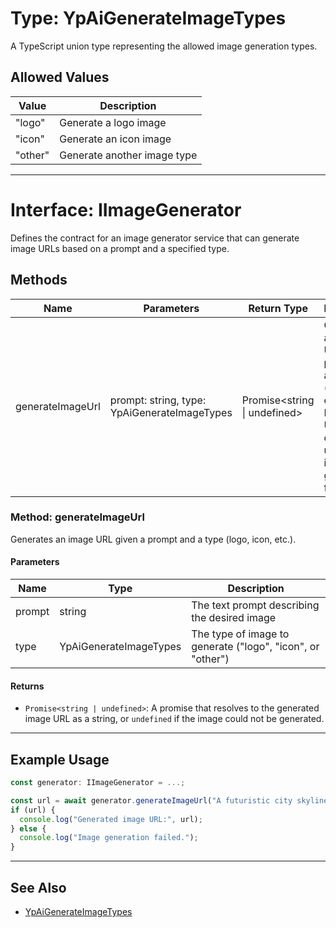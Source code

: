 # Type: YpAiGenerateImageTypes

A TypeScript union type representing the allowed image generation types.

## Allowed Values

| Value   | Description                |
|---------|----------------------------|
| "logo"  | Generate a logo image      |
| "icon"  | Generate an icon image     |
| "other" | Generate another image type|

---

# Interface: IImageGenerator

Defines the contract for an image generator service that can generate image URLs based on a prompt and a specified type.

## Methods

| Name              | Parameters                                      | Return Type                | Description                                                                                 |
|-------------------|------------------------------------------------|----------------------------|---------------------------------------------------------------------------------------------|
| generateImageUrl  | prompt: string, type: YpAiGenerateImageTypes    | Promise<string \| undefined>| Generates an image URL given a prompt and a type (logo, icon, etc.). Returns the URL string or undefined if generation fails. |

### Method: generateImageUrl

Generates an image URL given a prompt and a type (logo, icon, etc.).

#### Parameters

| Name   | Type                    | Description                                 |
|--------|-------------------------|---------------------------------------------|
| prompt | string                  | The text prompt describing the desired image|
| type   | YpAiGenerateImageTypes  | The type of image to generate ("logo", "icon", or "other") |

#### Returns

- `Promise<string | undefined>`: A promise that resolves to the generated image URL as a string, or `undefined` if the image could not be generated.

---

## Example Usage

```typescript
const generator: IImageGenerator = ...;

const url = await generator.generateImageUrl("A futuristic city skyline", "logo");
if (url) {
  console.log("Generated image URL:", url);
} else {
  console.log("Image generation failed.");
}
```

---

## See Also

- [YpAiGenerateImageTypes](#type-ypaigenerateimagetypes)